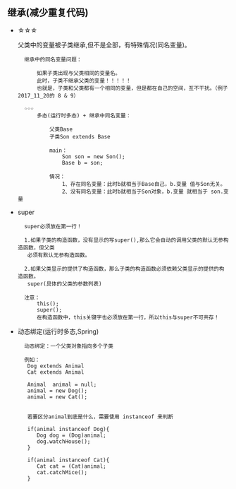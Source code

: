 ## 继承(减少重复代码) 
      
- ☆☆☆  

    父类中的变量被子类继承,但不是全部，有特殊情况(同名变量)。
        
        继承中的同名变量问题：
        
            如果子类出现与父类相同的变量名。
            此时，子类不继承父类的变量！！！！！
            也就是，子类和父类都有一个相同的变量，但是都在自己的空间，互不干扰。（例子2017_11_20的 8 & 9）
        
        ☆☆☆
            多态(运行时多态) + 继承中同名变量：
        
                父类Base
                子类Son extends Base
                
                main：
                    Son son = new Son();
                    Base b = son;
                    
                情况：
                    1、存在同名变量：此时b就相当于Base自己，b.变量 值与Son无关。
                    2、没有同名变量：此时b就相当于Son对象，b.变量 就相当于 son.变量
                    
                
             
       
       

- super

        super必须放在第一行！
        
        1.如果子类的构造函数，没有显示的写super(),那么它会自动的调用父类的默认无参构造函数，但父类
         必须有默认无参构造函数。
         
        2.如果父类显示的提供了构造函数，那么子类的构造函数必须依赖父类显示的提供的构造函数。
         super(具体的父类的参数列表)
         
        注意：
            this();
            super();
            在构造函数中，this关键字也必须放在第一行，所以this与super不可共存！
                 
- 动态绑定(运行时多态,Spring)

        动态绑定：一个父类对象指向多个子类
        
        例如：
         Dog extends Animal
         Cat extends Animal
         
         Animal  animal = null;
         animal = new Dog();
         animal = new Cat();
         
         
         若要区分animal到底是什么，需要使用 instanceof 来判断
         
         if(animal instanceof Dog){
            Dog dog = (Dog)animal;
            dog.watchHouse();
         }
         
         if(animal instanceof Cat){
            Cat cat = (Cat)animal;
            cat.catchMice();
         }
         